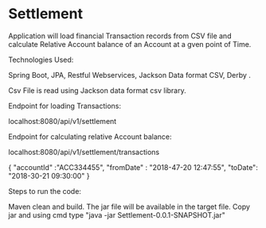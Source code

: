 # Settlement

Application will  load financial Transaction records from CSV file and calculate Relative Account balance of an Account at a gven point of Time.

Technologies Used:

Spring Boot, JPA, Restful Webservices, Jackson Data format CSV, Derby .

Csv File is read using Jackson data format csv library.



Endpoint for loading Transactions:

localhost:8080/api/v1/settlement

Endpoint for calculating relative Account balance:

localhost:8080/api/v1/settlement/transactions

{
  "accountId" :"ACC334455",
   "fromDate" : "2018-47-20 12:47:55",
    "toDate": "2018-30-21 09:30:00"
}


Steps to run the code:

Maven  clean and build. 
The jar file will be available in the target file.
Copy jar and using cmd  type "java -jar Settlement-0.0.1-SNAPSHOT.jar"

